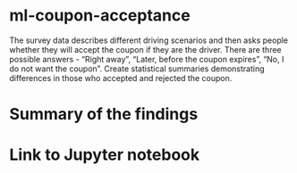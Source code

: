 # ml-coupon-acceptance
The survey data describes different driving scenarios and then asks people whether they will accept the coupon if they are the driver. There are three possible answers - “Right away”, “Later, before the coupon expires”, “No, I do not want the coupon”. Create statistical summaries demonstrating differences in those who accepted and rejected the coupon.

# Summary of the findings 





# Link to Jupyter notebook

